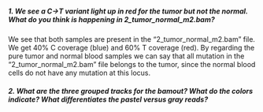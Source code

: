 ##### 1. We see a C→T variant light up in red for the tumor but not the normal. What do you think is happening in 2_tumor_normal_m2.bam?

We see that both samples are present in the “2_tumor_normal_m2.bam” file. We get 40% C coverage (blue) and 60% T coverage (red). By regarding the pure tumor and normal blood samples we can say that all mutation in the “2_tumor_normal_m2.bam” file belongs to the tumor, since the normal blood cells do not have any mutation at this locus. 

##### 2. What are the three grouped tracks for the bamout? What do the colors indicate? What differentiates the pastel versus gray reads?



